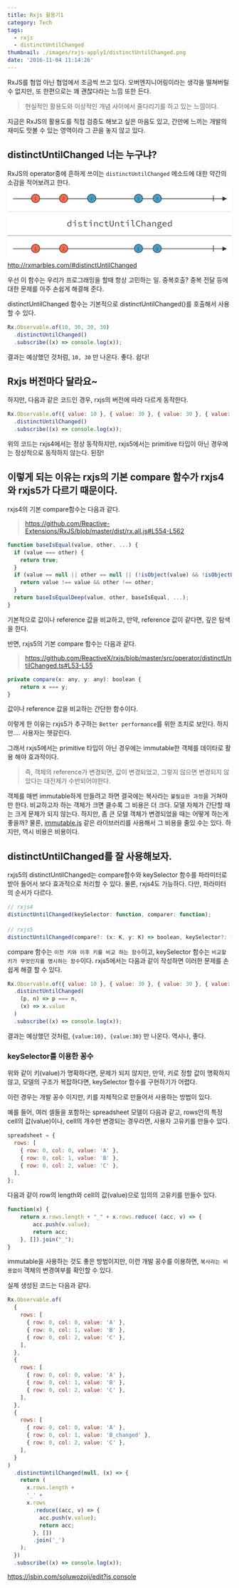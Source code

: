```yaml
---
title: Rxjs 활용기1
category: Tech
tags:
  - rxjs
  - distinctUntilChanged
thumbnail: ./images/rxjs-apply1/distinctUntilChanged.png
date: '2016-11-04 11:14:26'
---
```


RxJS를 협업 아닌 협업에서 조금씩 쓰고 있다.
오버엔지니어링이라는 생각을 떨쳐버릴 수 없지만, 또 한편으로는 꽤 괜찮다라는 느낌 또한 든다.

> 현실적인 활용도와 이상적인 개념 사이에서 줄다리기를 하고 있는 느낌이다.

지금은 RxJS의 활용도를 직접 검증도 해보고 싶은 마음도 있고,
간만에 느끼는 개발의 재미도 맛볼 수 있는 영역이라 그 끈을 놓지 않고 있다.

## distinctUntilChanged 너는 누구냐?

RxJS의 operator중에 흔하게 쓰이는 `distinctUntilChanged` 메소드에 대한 약간의 소감을 적어보려고 한다.
![](./images/rxjs-apply1/distinctUntilChanged.png)
http://rxmarbles.com/#distinctUntilChanged

우선 이 함수는 우리가 프로그래밍을 할때 항상 고민하는 일.
중복호출? 중복 전달 등에 대한 문제를 아주 손쉽게 해결해 준다.

distinctUntilChanged 함수는 기본적으로 distinctUntilChanged()를 호출해서 사용 할 수 있다.

```js
Rx.Observable.of(10, 30, 30, 30)
  .distinctUntilChanged()
  .subscribe((x) => console.log(x));
```

결과는 예상했던 것처럼, `10, 30` 만 나온다. 좋다. 쉽다!

## Rxjs 버전마다 달라요~

하지만, 다음과 같은 코드인 경우, rxjs의 버전에 따라 다르게 동작한다.

```js
Rx.Observable.of({ value: 10 }, { value: 30 }, { value: 30 }, { value: 30 })
  .distinctUntilChanged()
  .subscribe((x) => console.log(x));
```

위의 코드는 rxjs4에서는 정상 동작하지만, rxjs5에서는 primitive 타입이 아닌 경우에는 정상적으로 동작하지 않는다. 된장!

## 이렇게 되는 이유는 rxjs의 기본 compare 함수가 rxjs4와 rxjs5가 다르기 때문이다.

rxjs4의 기본 compare함수는 다음과 같다.

> https://github.com/Reactive-Extensions/RxJS/blob/master/dist/rx.all.js#L554-L562

```js
function baseIsEqual(value, other, ...) {
  if (value === other) {
    return true;
  }
  if (value == null || other == null || (!isObject(value) && !isObjectLike(other))) {
    return value !== value && other !== other;
  }
  return baseIsEqualDeep(value, other, baseIsEqual, ...);
}
```

기본적으로 값이나 reference 값을 비교하고, 만약, reference 값이 같다면, 깊은 탐색을 한다.

반면, rxjs5의 기본 compare 함수는 다음과 같다.

> https://github.com/ReactiveX/rxjs/blob/master/src/operator/distinctUntilChanged.ts#L53-L55

```js
private compare(x: any, y: any): boolean {
    return x === y;
}
```

값이나 reference 값을 비교하는 간단한 함수이다.

이렇게 한 이유는 rxjs5가 추구하는 `Better performance`를 위한 조치로 보인다. 하지만.... 사용자는 헷갈린다.

그래서 rxjs5에서는 primitive 타입이 아닌 경우에는 immutable한 객체를 데이타로 활용 해야 효과적이다.

> 즉, 객체의 reference가 변경되면, 값이 변경되었고, 그렇지 않으면 변경되지 않았다는 대전제가 수반되어야한다.

객체를 매번 immutable하게 만들려고 하면 결국에는 복사라는 `불필요한 과정`을 거쳐야만 한다. 비교하고자 하는 객체가 크면 클수록 그 비용은 더 크다.
모델 자체가 간단할 때는 크게 문제가 되지 않는다. 하지만, 좀 큰 모델 객체가 변경되었을 때는 어떻게 하는게 좋을까?
물론, [immutable.js](https://facebook.github.io/immutable-js/) 같은 라이브러리를 사용해서 그 비용을 줄있 수는 있다.
하지만, 역시 비용은 비용이다.

## distinctUntilChanged를 잘 사용해보자.

rxjs5의 distinctUntilChanged는 compare함수와 keySelector 함수를 파라미터로 받아 들어서 보다 효과적으로 처리할 수 있다. 물론, rxjs4도 가능하다. 다만, 파라미터의 순서가 다르다.

```js
// rxjs4
distinctUntilChanged(keySelector: function, comparer: function);

// rxjs5
distinctUntilChanged(compare?: (x: K, y: K) => boolean, keySelector?: (x: T) => K)
```

compare 함수는 `이전 키와 이후 키를 비교 하는 함수`이고,
keySelector 함수는 `비교할 키가 무엇인지를 명시하는 함수`이다.
rxjs5에서는 다음과 같이 작성하면 이러한 문제를 손쉽게 해결 할 수 있다.

```js
Rx.Observable.of({ value: 10 }, { value: 30 }, { value: 30 }, { value: 30 })
  .distinctUntilChanged(
    (p, n) => p === n,
    (x) => x.value
  )
  .subscribe((x) => console.log(x));
```

결과는 예상했던 것처럼, `{value:10}, {value:30}` 만 나온다. 역시나, 좋다.

### keySelector를 이용한 꽁수

위와 같이 키(value)가 명확하다면, 문제가 되지 않지만, 만약, 키로 정할 값이 명확하지 않고, 모델의 구조가 복잡하다면, keySelector 함수를 구현하기가 어렵다.

이런 경우는 개발 꽁수 이지만, 키를 자체적으로 만들어서 사용하는 방법이 있다.

예를 들어, 여러 셀들을 포함하는 spreadsheet 모델이 다음과 같고, rows안의 특정 cell의 값(value)이나, cell의 개수만 변경되는 경우라면, 사용자 고유키를 만들수 있다.

```js
spreadsheet = {
  rows: [
    { row: 0, col: 0, value: 'A' },
    { row: 0, col: 1, value: 'B' },
    { row: 0, col: 2, value: 'C' },
  ],
};
```

다음과 같이 row의 length와 cell의 값(value)으로 임의의 고유키를 만들수 있다.

```js
function(x) {
    return x.rows.length + "_" + x.rows.reduce( (acc, v) => {
        acc.push(v.value);
        return acc;
    }, []).join("_");
}
```

immutable을 사용하는 것도 좋은 방법이지만, 이런 개발 꽁수를 이용하면, `복사라는 비용없이` 객체의 변경여부를 확인할 수 있다.

실제 생성된 코드는 다음과 같다.

```js
Rx.Observable.of(
  {
    rows: [
      { row: 0, col: 0, value: 'A' },
      { row: 0, col: 1, value: 'B' },
      { row: 0, col: 2, value: 'C' },
    ],
  },
  {
    rows: [
      { row: 0, col: 0, value: 'A' },
      { row: 0, col: 1, value: 'B' },
      { row: 0, col: 2, value: 'C' },
    ],
  },
  {
    rows: [
      { row: 0, col: 0, value: 'A' },
      { row: 0, col: 1, value: 'B_changed' },
      { row: 0, col: 2, value: 'C' },
    ],
  }
)
  .distinctUntilChanged(null, (x) => {
    return (
      x.rows.length +
      '_' +
      x.rows
        .reduce((acc, v) => {
          acc.push(v.value);
          return acc;
        }, [])
        .join('_')
    );
  })
  .subscribe((x) => console.log(x));
```

https://jsbin.com/soluwozoji/edit?js,console
